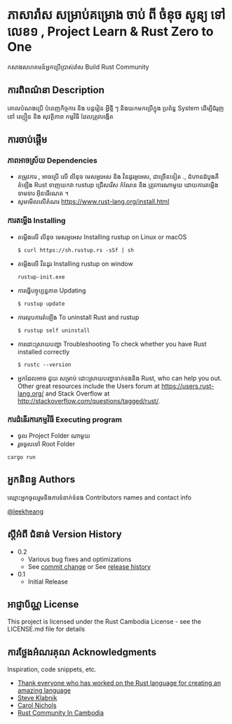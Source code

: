 # ភាសារ៉ាស សម្រាប់គម្រោង  ចាប់ ពី ចំនុច សូន្យ ទៅ លេខ១ , Project Learn & Rust Zero to One 


កសាងសហគមន៍អ្នកប្រើប្រាស់រ៉ាស​ Build Rust Community 

##  ការពិពណ៌នា​ Description​

គោលបំណងប្រើ បំពេញកិច្ចការ និង បន្តរៀន អ្វីថ្មី ៗ​  និងយកមកប្រើក្នុង ប្រព័ន្ធ System ដើម្បីជំរុញ នៅ ល្បឿន និង សុវត្ថិភាព កម្មវិធី ដែលត្រូវបង្កើត   

##  ការចាប់ផ្តើម 

###  ភាពអាចស្រ័យ ​Dependencies

* តម្រូវការ , អាចប្រើ លើ លីនុច មេសអូអេស និង វិនដូរអូអេស, ជាច្រើនទៀត ., ជំហានដំបូងគឺតំឡើង Rust ទាញយកវា rustup ជ្រើសរើស កំណែន និង ត្រូវការណាមួយ ដោយការតម្លើងទាមទារ អុីនធើណេត ។
* សូមមើលលើតំណរ https://www.rust-lang.org/install.html 

### ការតម្លើង  Installing  

* តម្លើងលើ លីនុច មេសអូអេស  Installing rustup on Linux or macOS

    ```
    $ curl https://sh.rustup.rs -sSf | sh
    ```
* តម្លើងលើ  វីនដូរ Installing rustup on window
    ```
    rustup-init.exe
    ```
* ការធ្វើបច្ចុប្បន្នភាព Updating
    ```
    $ rustup update
    ```
* ការលុបការតំឡើង To uninstall Rust and rustup
    ```
    $ rustup self uninstall
    ```
* ការ​ដោះស្រាយ​បញ្ហា Troubleshooting To check whether you have Rust installed correctly
    ```
    $ rustc --version
    ```

*  អ្នកដែលអាច ជួយ សម្រាប់ ដោះស្រាយបញ្ហាទាក់ទងនិង Rust, who can help you out. Other great resources include the Users
forum at https://users.rust-lang.org/ and Stack Overflow at   http://stackoverflow.com/questions/tagged/rust/.

### ការដំនើរការកម្មវិធី Executing program

* ចូល Project Folder ណាមួយ 
* រួចចូលទៅ Root Folder 
```
cargo run 
```


##  អ្នកនិពន្ធ Authors

ឈ្មោះអ្នកចូលរួមនិងការទំនាក់ទំនង Contributors names and contact info

[@leekheang](https://twitter.com/leekheang)

## ​ស្តីអំពី ជំនាន់ Version History

* 0.2
    * Various bug fixes and optimizations
    * See [commit change]() or See [release history]()
* 0.1
    * Initial Release​ 

## អាជ្ញាប័ណ្ណ License

This project is licensed under the Rust Cambodia License - see the LICENSE.md file for details

## ការថ្លែងអំណរគុណ  Acknowledgments

Inspiration, code snippets, etc.
* [ Thank everyone who has worked on
the Rust language for creating an amazing language](https://)
* [Steve Klabnik ](https:)
* [Carol Nichols](https://)
* [ Rust Community In Cambodia](https://)